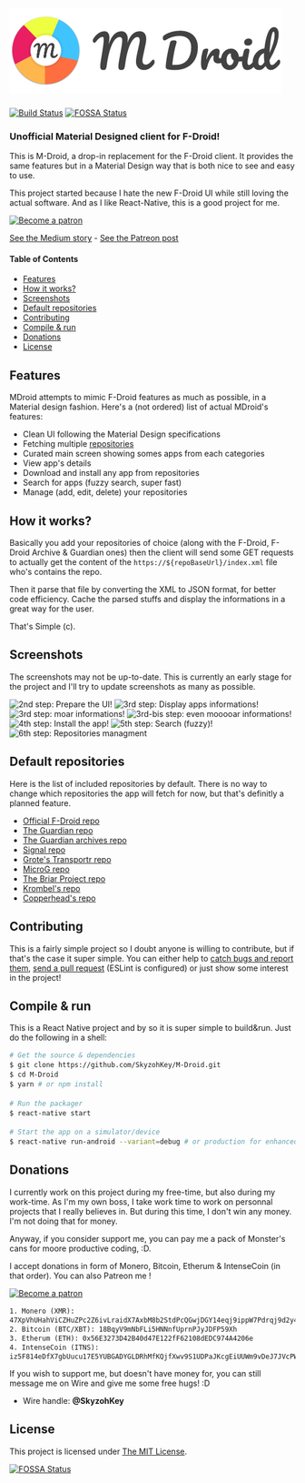 # ![M-Droid logo](src/assets/images/logos/logo-light.png)

[![Build Status](https://www.bitrise.io/app/ea52905e61d6d07c/status.svg?token=_Ya26yC8o5C93IMPhdTZkQ&branch=master)](https://www.bitrise.io/app/ea52905e61d6d07c)
[![FOSSA Status](https://app.fossa.io/api/projects/git%2Bgithub.com%2FSkyzohKey%2FM-Droid.svg?type=shield)](https://app.fossa.io/projects/git%2Bgithub.com%2FSkyzohKey%2FM-Droid?ref=badge_shield)

### Unofficial Material Designed client for F-Droid!

This is M-Droid, a drop-in replacement for the F-Droid client. It provides the same features but in a Material Design way that is both nice to see and easy to use.

This project started because I hate the new F-Droid UI while still loving the actual software. And as I like React-Native, this is a good project for me.

[![Become a patron](https://i.imgur.com/oWouhEe.png)](https://www.patreon.com/bePatron?u=2330345)

[See the Medium story](https://medium.com/@SkyzohKey/tl-dr-i-started-developing-mdroid-2-weeks-ago-as-a-side-project-when-i-saw-that-a-new-version-v1-d1f32a98ee0b) - [See the Patreon post](https://www.patreon.com/posts/mdroid-open-for-16329680)

#### Table of Contents

* [Features](#features)
* [How it works?](#how-it-works)
* [Screenshots](#screenshots)
* [Default repositories](#default-repositories)
* [Contributing](#contributing)
* [Compile & run](#compile--run)
* [Donations](#donations)
* [License](#license)

## Features

MDroid attempts to mimic F-Droid features as much as possible, in a Material design fashion. Here's a (not ordered) list of actual MDroid's features:

* Clean UI following the Material Design specifications
* Fetching multiple [repositories](#default-repositories)
* Curated main screen showing somes apps from each categories
* View app's details
* Download and install any app from repositories
* Search for apps (fuzzy search, super fast)
* Manage (add, edit, delete) your repositories

## How it works?

Basically you add your repositories of choice (along with the F-Droid, F-Droid Archive & Guardian ones) then the client will send some GET requests to actually get the content of the `https://${repoBaseUrl}/index.xml` file who's contains the repo.

Then it parse that file by converting the XML to JSON format, for better code efficiency. Cache the parsed stuffs and display the informations in a great way for the user.

That's Simple (c).

## Screenshots

The screenshots may not be up-to-date. This is currently an early stage for the project and I'll try to update screenshots as many as possible.

![2nd step: Prepare the UI!](https://i.imgur.com/h7zoYHE.png)
![3rd step: Display apps informations!](https://i.imgur.com/hZtGh6j.png)
![3rd step: moar informations!](https://i.imgur.com/HcI1KVu.png)
![3rd-bis step: even mooooar informations!](https://i.imgur.com/MwX8YB3.png)
![4th step: Install the app!](https://i.imgur.com/yAjibIB.png)
![5th step: Search (fuzzy)!](https://i.imgur.com/9aCzPpE.png)
![6th step: Repositories managment](https://i.imgur.com/wIEUjmK.png)

## Default repositories

Here is the list of included repositories by default. There is no way to change which repositories the app will fetch for now, but that's definitly a planned feature.

* [Official F-Droid repo](https://f-droid.org/repo)
* [The Guardian repo](https://guardianproject.info/fdroid/repo)
* [The Guardian archives repo](https://guardianproject.info/fdroid/archive)
* [Signal repo](https://eutopia.cz/fdroid/repo)
* [Grote's Transportr repo](https://grobox.de/fdroid/repo)
* [MicroG repo](https://microg.org/fdroid/repo)
* [The Briar Project repo](https://briarproject.org/fdroid/repo)
* [Krombel's repo](http://fdroid.krombel.de/repo)
* [Copperhead's repo](https://fdroid.copperhead.co/repo)

## Contributing

This is a fairly simple project so I doubt anyone is willing to contribute, but if that's the case it super simple. You can either help to [catch bugs and report them](https://github.com/SkyzohKey/M-Droid/issues), [send a pull request](https://github.com/SkyzohKey/M-Droid/pulls) (ESLint is configured) or just show some interest in the project!

## Compile & run

This is a React Native project and by so it is super simple to build&run. Just do the following in a shell:

```sh
# Get the source & dependencies
$ git clone https://github.com/SkyzohKey/M-Droid.git
$ cd M-Droid
$ yarn # or npm install

# Run the packager
$ react-native start

# Start the app on a simulator/device
$ react-native run-android --variant=debug # or production for enhanced perfs.
```

## Donations

I currently work on this project during my free-time, but also during my work-time. As I'm my own boss, I take work time to work on personnal projects that I really believes in. But during this time, I don't win any money. I'm not doing that for money.

Anyway, if you consider support me, you can pay me a pack of Monster's cans for moore productive coding, :D.

I accept donations in form of Monero, Bitcoin, Etherum & IntenseCoin (in that order). You can also Patreon me !

[![Become a patron](https://i.imgur.com/oWouhEe.png)](https://www.patreon.com/bePatron?u=2330345)

```
1. Monero (XMR): 47XpVhUHahViCZHuZPc2Z6ivLraidX7AxbM8b2StdPcQGwjDGY14eqj9ippW7Pdrqj9d2y4xvwChzePQAqG1NvqQ775FKxg
2. Bitcoin (BTC/XBT): 18BqyV9mNbFLi5HNNnfUprnPJyJDFP59Xh
3. Etherum (ETH): 0x56E3273D42B40d47E122fF62108dEDC974A4206e
4. IntenseCoin (ITNS): iz5F814eDfX7gbUucu17E5YUBGADYGLDRhMfKQjfXwv9S1UDPaJKcgEiUUWm9vDeJ7JVcPWo7kZRmTFtcVcssc1h28zguw8iE
```

If you wish to support me, but doesn't have money for, you can still message me on Wire and give me some free hugs! :D

* Wire handle: **@SkyzohKey**

## License

This project is licensed under [The MIT License](LICENSE).


[![FOSSA Status](https://app.fossa.io/api/projects/git%2Bgithub.com%2FSkyzohKey%2FM-Droid.svg?type=large)](https://app.fossa.io/projects/git%2Bgithub.com%2FSkyzohKey%2FM-Droid?ref=badge_large)